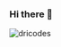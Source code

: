 ### Hi there 👋

<p><img align="center" src="https://github-readme-streak-stats.herokuapp.com/?user=dricodes&&theme=tokyonight" alt="dricodes" /></p> 
